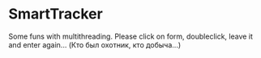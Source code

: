 # SmartTracker
Some funs with multithreading.
Please click on form, doubleclick, leave it and enter again...
(Кто был охотник, кто добыча...)
